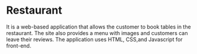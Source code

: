 # Restaurant
It is a web-based application that allows the customer to book tables in the restaurant.
The site also provides a menu with images and customers can leave their reviews.
The application uses HTML, CSS,and Javascript for front-end.
